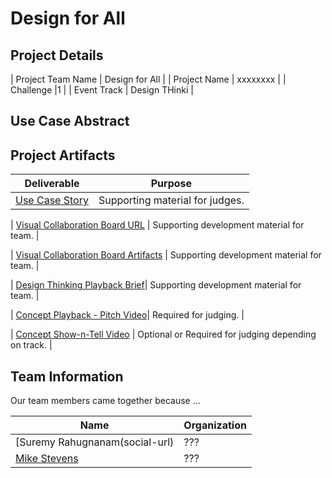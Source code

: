 # Design for All


## Project Details
| Project Team Name | Design for All |
| Project Name | xxxxxxxx |
| Challenge |1 |
| Event Track | Design THinki |

## Use Case Abstract
<!--- Template Instructions  
  User attempts to apply for a loan from a FinTech using the FinTech's web-site and encounters difficulties due to visual and audio impairments that the web-site does not accomodate.
--->
## Project Artifacts

| Deliverable | Purpose |
| --- | --- |
| [Use Case Story](./hackproject/usecase.md) | Supporting material for judges. | 

| [Visual Collaboration Board URL](https://app.mural.co/template/a34cb087-9954-487a-810f-65671664f59d/97429e07-5ba1-47e9-91d3-98e668e51d42) | Supporting development material for team. | 

| [Visual Collaboration Board Artifacts](./hackproject/media/board) | Supporting development material for team. | 

| [Design Thinking Playback Brief](./presentations/playback-brief.ppt)| Supporting development material for team. |

| [Concept Playback - Pitch Video](./media/videos/pitch-video.mp4)|  Required for judging. | 

| [Concept Show-n-Tell Video](./media/videos/demo-video.mp4) | Optional or Required for judging depending on track. | 



## Team Information
<!--- Template Instructions  
  Provide a brief description of your team, how it came to be, etc.
--->  

Our team members came together because ...
 
| Name | Organization |
| --- | --- |
| [Suremy Rahugnanam(social-url) | ??? |
| [Mike Stevens](social-url) | ??? |

